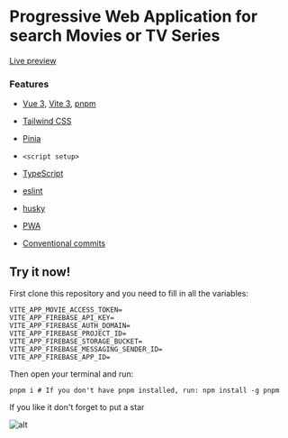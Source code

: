 # Progressive Web Application for search Movies or TV Series

[Live preview](https://movie-app-v-3.netlify.app/)

### Features

- [Vue 3](https://github.com/vuejs/core), [Vite 3](https://github.com/vitejs/vite), [pnpm](https://pnpm.io/)

- [Tailwind CSS](https://tailwindcss.com/) 

- [Pinia](https://pinia.vuejs.org/)

- `<script setup>`

- [TypeScript](https://www.typescriptlang.org/)

- [eslint](https://eslint.org/)

- [husky](https://typicode.github.io/husky/#/)

- [PWA](https://vite-pwa-org.netlify.app/)

- [Conventional commits](https://www.conventionalcommits.org/en/v1.0.0/)

## Try it now!

First clone this repository and you need to fill in all the variables:

```
VITE_APP_MOVIE_ACCESS_TOKEN=
VITE_APP_FIREBASE_API_KEY=
VITE_APP_FIREBASE_AUTH_DOMAIN=
VITE_APP_FIREBASE_PROJECT_ID=
VITE_APP_FIREBASE_STORAGE_BUCKET=
VITE_APP_FIREBASE_MESSAGING_SENDER_ID=
VITE_APP_FIREBASE_APP_ID=
```

Then open your terminal and run:

```
pnpm i # If you don't have pnpm installed, run: npm install -g pnpm
```

If you like it don't forget to put a star

![alt](src/assets/images/preview.png)
  